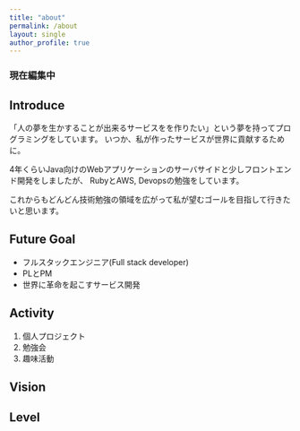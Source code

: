 ```yaml
---
title: "about"
permalink: /about
layout: single
author_profile: true
---
```

### 現在編集中

## Introduce
「人の夢を生かすることが出来るサービスをを作りたい」という夢を持ってプログラミングをしています。
いつか、私が作ったサービスが世界に貢献するために。

4年くらいJava向けのWebアプリケーションのサーバサイドと少しフロントエンド開発をしましたが、
RubyとAWS, Devopsの勉強をしています。

これからもどんどん技術勉強の領域を広がって私が望むゴールを目指して行きたいと思います。

## Future Goal
- フルスタックエンジニア(Full stack developer)
- PLとPM
- 世界に革命を起こすサービス開発

## Activity
1. 個人プロジェクト
2. 勉強会
3. 趣味活動

## Vision

## Level
